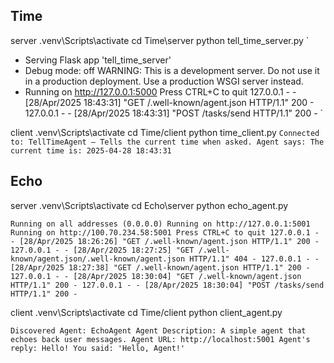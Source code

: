 
## Time
server
.venv\Scripts\activate
cd Time\server
python tell_time_server.py
`
 * Serving Flask app 'tell_time_server'
 * Debug mode: off
WARNING: This is a development server. Do not use it in a production deployment. Use a production WSGI server instead.
 * Running on http://127.0.0.1:5000
Press CTRL+C to quit
127.0.0.1 - - [28/Apr/2025 18:43:31] "GET /.well-known/agent.json HTTP/1.1" 200 -
127.0.0.1 - - [28/Apr/2025 18:43:31] "POST /tasks/send HTTP/1.1" 200 -
`

client
.venv\Scripts\activate
cd Time/client
python time_client.py
`
Connected to: TellTimeAgent – Tells the current time when asked.
Agent says: The current time is: 2025-04-28 18:43:31
`

## Echo
server
.venv\Scripts\activate
cd Echo\server
python echo_agent.py

`
 Running on all addresses (0.0.0.0)
 Running on http://127.0.0.1:5001
 Running on http://100.70.234.58:5001
Press CTRL+C to quit
127.0.0.1 - - [28/Apr/2025 18:26:26] "GET /.well-known/agent.json HTTP/1.1" 200 -
127.0.0.1 - - [28/Apr/2025 18:27:25] "GET /.well-known/agent.json/.well-known/agent.json HTTP/1.1" 404 -
127.0.0.1 - - [28/Apr/2025 18:27:38] "GET /.well-known/agent.json HTTP/1.1" 200 -
127.0.0.1 - - [28/Apr/2025 18:30:04] "GET /.well-known/agent.json HTTP/1.1" 200 -
127.0.0.1 - - [28/Apr/2025 18:30:04] "POST /tasks/send HTTP/1.1" 200 -
`

client
.venv\Scripts\activate
cd Time/client
python client_agent.py

`Discovered Agent: EchoAgent
Agent Description: A simple agent that echoes back user messages.
Agent URL: http://localhost:5001
Agent's reply: Hello! You said: 'Hello, Agent!'
`
